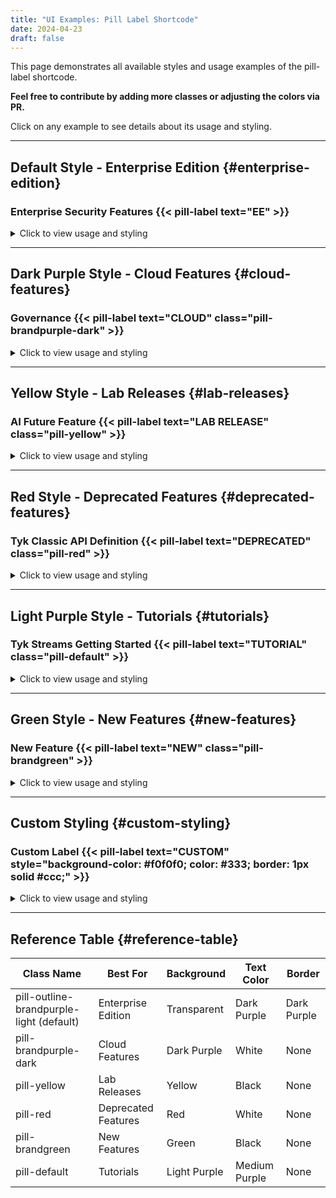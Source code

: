 ```yaml
---
title: "UI Examples: Pill Label Shortcode"
date: 2024-04-23
draft: false
---
```


This page demonstrates all available styles and usage examples of the pill-label shortcode.

**Feel free to contribute by adding more classes or adjusting the colors via PR.**

Click on any example to see details about its usage and styling.

---

## Default Style - Enterprise Edition {#enterprise-edition}

### Enterprise Security Features {{< pill-label text="EE" >}}

<details>
<summary>Click to view usage and styling</summary>

Type: Default Style

Usage: Used for Enterprise Edition features

Class name: `pill-outline-brandpurple-light` (default)

This creates a pill with:
- Transparent background
- Dark purple (#8438fa) border
- Dark purple (#8438fa) text

Example appearance: `[  EE  ]` (outline style with purple text)

Code example:
```
### Enterprise Security Features {{</* pill-label text="EE" */>}}
```
</details>

---

## Dark Purple Style - Cloud Features {#cloud-features}

### Governance {{< pill-label text="CLOUD" class="pill-brandpurple-dark" >}}

<details>
<summary>Click to view usage and styling</summary>

Type: Dark Purple Style

Usage: Used for Cloud Features

Class name: `pill-brandpurple-dark`

This creates a pill with:
- Dark purple (#8438fa) background
- White text

Example appearance: `[CLOUD]` (solid purple background with white text)

Code example:
```
### Cloud-Only Feature {{</* pill-label text="CLOUD" class="pill-brandpurple-dark" */>}}
```
</details>

---

## Yellow Style - Lab Releases {#lab-releases}

### AI Future Feature {{< pill-label text="LAB RELEASE" class="pill-yellow" >}}

<details>
<summary>Click to view usage and styling</summary>

Type: Yellow Style

Usage: Used for Lab Releases

Class name: `pill-yellow`

This creates a pill with:
- Yellow (#d6b218) background
- Black text

Example appearance: `[LAB RELEASE]` (solid yellow background with black text)

Code example:
```
### Lab Feature {{</* pill-label text="LAB RELEASE" class="pill-yellow" */>}}
```
</details>

---

## Red Style - Deprecated Features {#deprecated-features}

### Tyk Classic API Definition {{< pill-label text="DEPRECATED" class="pill-red" >}}

<details>
<summary>Click to view usage and styling</summary>

Type: Red Style

Usage: Used for Deprecated Features

Class name: `pill-red`

This creates a pill with:
- Red (#ff6c7d) background
- White text

Example appearance: `[DEPRECATED]` (solid red background with white text)

Code example:
```
### Tyk Classic API Definition {{</* pill-label text="DEPRECATED" class="pill-red" */>}}
```
</details>

---

## Light Purple Style - Tutorials {#tutorials}

### Tyk Streams Getting Started {{< pill-label text="TUTORIAL" class="pill-default" >}}

<details>
<summary>Click to view usage and styling</summary>

Type: Light Purple Style

Usage: Used for Tutorials

Class name: `pill-default`

This creates a pill with:
- Light purple (#ededf9) background
- Medium purple (#505071) text

Example appearance: `[TUTORIAL]` (light purple background with dark purple text)

Code example:
```
### Tyk Streams Getting Started {{</* pill-label text="TUTORIAL" class="pill-default" */>}}
```
</details>

---

## Green Style - New Features {#new-features}

### New Feature {{< pill-label text="NEW" class="pill-brandgreen" >}}

<details>
<summary>Click to view usage and styling</summary>

Type: Green Style

Usage: Used for New Features

Class name: `pill-brandgreen`

This creates a pill with:
- Green (#00cdb0) background
- Black text

Example appearance: `[NEW]` (solid green background with black text)

Code example:
```
### New Feature {{</* pill-label text="NEW" class="pill-brandgreen" */>}}
```
</details>

---

## Custom Styling {#custom-styling}

### Custom Label {{< pill-label text="CUSTOM" style="background-color: #f0f0f0; color: #333; border: 1px solid #ccc;" >}}

<details>
<summary>Click to view usage and styling</summary>

Type: Custom Styling

Usage: Used for special cases requiring custom styling

Uses inline `style` attribute instead of class

This creates a pill with custom inline styling - in this case:
- Light gray background
- Dark gray text
- Light gray border

Example appearance: `[CUSTOM]` (custom styling as specified)

Code example:
```
### Custom Label {{</* pill-label text="CUSTOM" style="background-color: #f0f0f0; color: #333; border: 1px solid #ccc;" */>}}
```
</details>

---

## Reference Table {#reference-table}

| Class Name | Best For | Background | Text Color | Border |
|------------|----------|------------|------------|--------|
| pill-outline-brandpurple-light (default) | Enterprise Edition | Transparent | Dark Purple | Dark Purple |
| pill-brandpurple-dark | Cloud Features | Dark Purple | White | None |
| pill-yellow | Lab Releases | Yellow | Black | None |
| pill-red | Deprecated Features | Red | White | None |
| pill-brandgreen | New Features | Green | Black | None |
| pill-default | Tutorials | Light Purple | Medium Purple | None |
